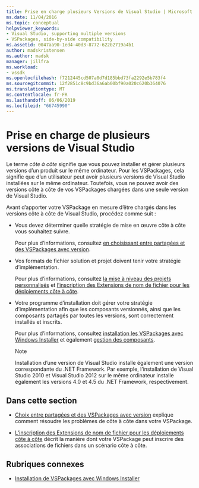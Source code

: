 ```yaml
---
title: Prise en charge plusieurs Versions de Visual Studio | Microsoft Docs
ms.date: 11/04/2016
ms.topic: conceptual
helpviewer_keywords:
- Visual Studio, supporting multiple versions
- VSPackages, side-by-side compatibility
ms.assetid: 0047aa90-1ed4-40d3-8772-622b2719a4b1
author: madskristensen
ms.author: madsk
manager: jillfra
ms.workload:
- vssdk
ms.openlocfilehash: f7212445cd507a0d7d185bbd73fa2292e5b783f4
ms.sourcegitcommit: 12f2851c8c9bd36a6ab00bf90a020c620b364076
ms.translationtype: MT
ms.contentlocale: fr-FR
ms.lasthandoff: 06/06/2019
ms.locfileid: "66745990"
---
```

# <a name="supporting-multiple-versions-of-visual-studio"></a>Prise en charge de plusieurs versions de Visual Studio
Le terme *côte à côte* signifie que vous pouvez installer et gérer plusieurs versions d’un produit sur le même ordinateur. Pour les VSPackages, cela signifie que d’un utilisateur peut avoir plusieurs versions de Visual Studio installées sur le même ordinateur. Toutefois, vous ne pouvez avoir des versions côte à côte de vos VSPackages chargées dans une seule version de Visual Studio.

 Avant d’apporter votre VSPackage en mesure d’être chargés dans les versions côte à côte de Visual Studio, procédez comme suit :

- Vous devez déterminer quelle stratégie de mise en œuvre côte à côte vous souhaitez suivre.

   Pour plus d’informations, consultez [en choisissant entre partagées et des VSPackages avec version](../extensibility/choosing-between-shared-and-versioned-vspackages.md).

- Vos formats de fichier solution et projet doivent tenir votre stratégie d’implémentation.

   Pour plus d’informations, consultez [la mise à niveau des projets personnalisés](../extensibility/internals/upgrading-projects.md#upgrading-custom-projects) et [l’inscription des Extensions de nom de fichier pour les déploiements côte à côte](../extensibility/registering-file-name-extensions-for-side-by-side-deployments.md).

- Votre programme d’installation doit gérer votre stratégie d’implémentation afin que les composants versionnés, ainsi que les composants partagés par toutes les versions, sont correctement installés et inscrits.

   Pour plus d’informations, consultez [installation les VSPackages avec Windows Installer](../extensibility/internals/installing-vspackages-with-windows-installer.md) et également [gestion des composants](../extensibility/internals/component-management.md).

  > [!NOTE]
  > Installation d’une version de Visual Studio installe également une version correspondante du .NET Framework. Par exemple, l’installation de Visual Studio 2010 et Visual Studio 2012 sur le même ordinateur installe également les versions 4.0 et 4.5 du .NET Framework, respectivement.

## <a name="in-this-section"></a>Dans cette section
- [Choix entre partagées et des VSPackages avec version](../extensibility/choosing-between-shared-and-versioned-vspackages.md) explique comment résoudre les problèmes de côte à côte dans votre VSPackage.

- [L’inscription des Extensions de nom de fichier pour les déploiements côte à côte](../extensibility/registering-file-name-extensions-for-side-by-side-deployments.md) décrit la manière dont votre VSPackage peut inscrire des associations de fichiers dans un scénario côte à côte.

## <a name="related-sections"></a>Rubriques connexes
- [Installation de VSPackages avec Windows Installer](../extensibility/internals/installing-vspackages-with-windows-installer.md)
